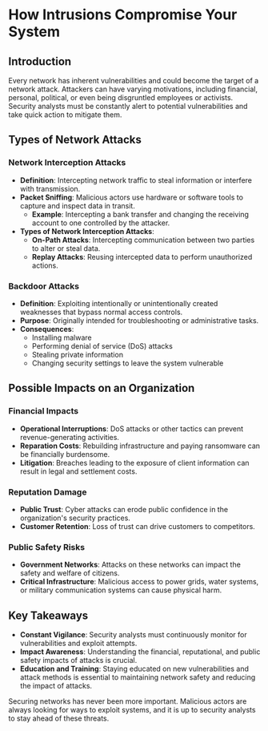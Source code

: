 # How Intrusions Compromise Your System

## Introduction
Every network has inherent vulnerabilities and could become the target of a network attack. Attackers can have varying motivations, including financial, personal, political, or even being disgruntled employees or activists. Security analysts must be constantly alert to potential vulnerabilities and take quick action to mitigate them.

## Types of Network Attacks

### Network Interception Attacks
- **Definition**: Intercepting network traffic to steal information or interfere with transmission.
- **Packet Sniffing**: Malicious actors use hardware or software tools to capture and inspect data in transit.
  - **Example**: Intercepting a bank transfer and changing the receiving account to one controlled by the attacker.
- **Types of Network Interception Attacks**:
  - **On-Path Attacks**: Intercepting communication between two parties to alter or steal data.
  - **Replay Attacks**: Reusing intercepted data to perform unauthorized actions.

### Backdoor Attacks
- **Definition**: Exploiting intentionally or unintentionally created weaknesses that bypass normal access controls.
- **Purpose**: Originally intended for troubleshooting or administrative tasks.
- **Consequences**:
  - Installing malware
  - Performing denial of service (DoS) attacks
  - Stealing private information
  - Changing security settings to leave the system vulnerable

## Possible Impacts on an Organization

### Financial Impacts
- **Operational Interruptions**: DoS attacks or other tactics can prevent revenue-generating activities.
- **Reparation Costs**: Rebuilding infrastructure and paying ransomware can be financially burdensome.
- **Litigation**: Breaches leading to the exposure of client information can result in legal and settlement costs.

### Reputation Damage
- **Public Trust**: Cyber attacks can erode public confidence in the organization's security practices.
- **Customer Retention**: Loss of trust can drive customers to competitors.

### Public Safety Risks
- **Government Networks**: Attacks on these networks can impact the safety and welfare of citizens.
- **Critical Infrastructure**: Malicious access to power grids, water systems, or military communication systems can cause physical harm.

## Key Takeaways
- **Constant Vigilance**: Security analysts must continuously monitor for vulnerabilities and exploit attempts.
- **Impact Awareness**: Understanding the financial, reputational, and public safety impacts of attacks is crucial.
- **Education and Training**: Staying educated on new vulnerabilities and attack methods is essential to maintaining network safety and reducing the impact of attacks.

Securing networks has never been more important. Malicious actors are always looking for ways to exploit systems, and it is up to security analysts to stay ahead of these threats.
